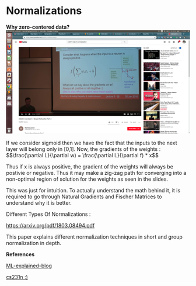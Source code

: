 # Normalizations

<b>Why zero-centered data?</b>
![data](why_zero_centered_data.png)

If we consider sigmoid then we have the fact that the inputs to the next layer will belong only in [0,1]. Now, the gradients of the weights : $$\frac{\partial L}{\partial w) = \frac{\partial L}{\partial f) * x$$

Thus if x is always positive, the gradient of the weights will always be postivie or negative. Thus it may make a zig-zag path for converging into a non-optimal region of solution for the weights as seen in the slides.

This was just for intuition. To actually understand the math behind it, it is required to go through Natural Gradients and Fischer Matrices to understand why it is better.



Different Types Of Normalizations : 

https://arxiv.org/pdf/1803.08494.pdf

This paper explains different normalization techniques in short and group normalization in depth.

<b>References</b>

<a href="https://mlexplained.com/2018/11/30/an-overview-of-normalization-methods-in-deep-learning/">ML-explained-blog</a>

<a href="https://www.youtube.com/watch?v=mzkOF4tULj8">cs231n :)</a>
